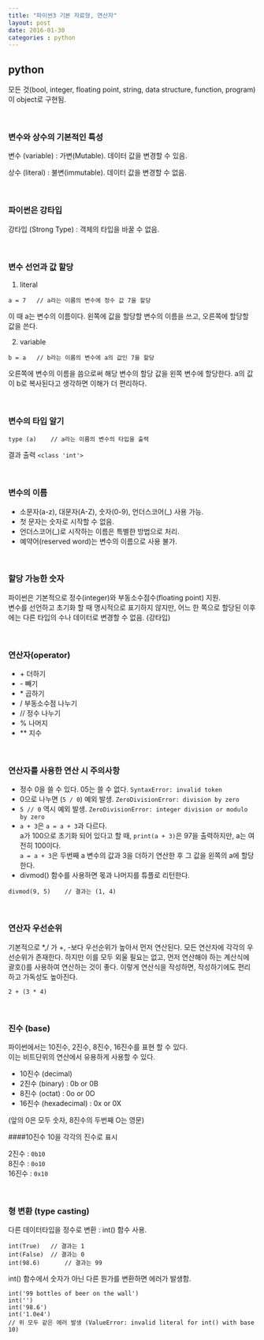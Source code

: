```yaml
---
title: "파이썬3 기본 자료형, 연산자"
layout: post
date: 2016-01-30
categories : python
---
```


## python

모든 것(bool, integer, floating point, string, data structure, function, program)이 object로 구현됨.

<br>

### 변수와 상수의 기본적인 특성
변수 (variable)
: 가변(Mutable). 데이터 값을 변경할 수 있음.  
  
상수 (literal)
: 불변(immutable). 데이터 값을 변경할 수 없음.
  
<br>

### 파이썬은 강타입
강타입 (Strong Type) : 객체의 타입을 바꿀 수 없음.
  
<br>  

### 변수 선언과 값 할당

1. literal  

```
a = 7	// a라는 이름의 변수에 정수 값 7을 할당
```


이 때 a는 변수의 이름이다. 왼쪽에 값을 할당할 변수의 이름을 쓰고, 오른쪽에 할당할 값을 쓴다.

2. variable  

```
b = a	// b라는 이름의 변수에 a의 값인 7을 할당
```


오른쪽에 변수의 이름을 씀으로써 해당 변수의 할당 값을 왼쪽 변수에 할당한다.
a의 값이 b로 복사된다고 생각하면 이해가 더 편리하다.
  
<br>  

### 변수의 타입 알기

```
type (a)	// a라는 이름의 변수의 타입을 출력
```  

결과 출력
`<class 'int'>`  
  
<br>

### 변수의 이름
* 소문자(a-z), 대문자(A-Z), 숫자(0-9), 언더스코어(_) 사용 가능.  
* 첫 문자는 숫자로 시작할 수 없음.
* 언더스코어(_)로 시작하는 이름은 특별한 방법으로 처리.
* 예약어(reserved word)는 변수의 이름으로 사용 불가.

<br>

### 할당 가능한 숫자
파이썬은 기본적으로 정수(integer)와 부동소수점수(floating point) 지원.  
변수를 선언하고 초기화 할 때 명시적으로 표기하지 않지만, 어느 한 쪽으로 할당된 이후에는 다른 타입의 수나 데이터로 변경할 수 없음. (강타입)  

<br>

### 연산자(operator)
* \+ 더하기
* \- 빼기
* \* 곱하기
* / 부동소수점 나누기
* // 정수 나누기
* % 나머지
* ** 지수

<br>

### 연산자를 사용한 연산 시 주의사항
* 정수 0을 쓸 수 있다. 05는 쓸 수 없다.  `SyntaxError: invalid token`
* 0으로 나누면 (`5 / 0`) 예외 발생.  `ZeroDivisionError: division by zero` 
* `5 // 0` 역시 예외 발생. `ZeroDivisionError: integer division or modulo by zero`
* `a + 3`은 `a = a + 3`과 다르다.  
a가 100으로 초기화 되어 있다고 할 때, `print(a + 3)`은 97을 출력하지만, a는 여전히 100이다.  
`a = a + 3`은 두번째 a 변수의 값과 3을 더하기 연산한 후 그 값을 왼쪽의 a에 할당한다.
* divmod() 함수를 사용하면 몫과 나머지를 튜플로 리턴한다.  

```
divmod(9, 5)	// 결과는 (1, 4)
```

<br>

### 연산자 우선순위
기본적으로 *,/ 가 +, -보다 우선순위가 높아서 먼저 연산된다. 모든 연산자에 각각의 우선순위가 존재한다. 하지만 이를 모두 외울 필요는 없고, 먼저 연산해야 하는 계산식에 괄호()를 사용하여 연산하는 것이 좋다. 이렇게 연산식을 작성하면, 작성하기에도 편리하고 가독성도 높아진다.  

```
2 + (3 * 4)
```


<br>

### 진수 (base)
파이썬에서는 10진수, 2진수, 8진수, 16진수를 표현 할 수 있다.  
이는 비트단위의 연산에서 유용하게 사용할 수 있다.  

* 10진수 (decimal)
* 2진수 (binary) : 0b or 0B
* 8진수 (octat) : 0o or 0O
* 16진수 (hexadecimal) : 0x or 0X  

(앞의 0은 모두 숫자, 8진수의 두번째 O는 영문)



####10진수 10을 각각의 진수로 표시

2진수 : `0b10`  
8진수 : `0o10`  
16진수 : `0x10`  


<br>


### 형 변환 (type casting)
다른 데이터타입을 정수로 변환 : int() 함수 사용.

```
int(True) 	// 결과는 1
int(False) 	// 결과는 0
int(98.6) 		// 결과는 99
```

int() 함수에서 숫자가 아닌 다른 뭔가를 변환하면 에러가 발생함.

```
int('99 bottles of beer on the wall')  
int('')
int('98.6')
int('1.0e4')
// 위 모두 같은 에러 발생 (ValueError: invalid literal for int() with base 10)
```
